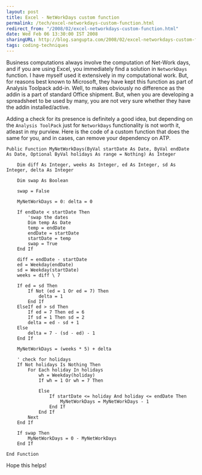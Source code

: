 ```yaml
---
layout: post
title: Excel - NetWorkDays custom function
permalink: /tech/excel-networkdays-custom-function.html
redirect_from: "/2008/02/excel-networkdays-custom-function.html"
date: Wed Feb 06 13:30:00 IST 2008
sharingURL: http://blog.sangupta.com/2008/02/excel-networkdays-custom-function.html
tags: coding-techniques
---
```


Business computations always involve the computation of Net-Work days, and if 
you are using Excel, you immediately find a solution in `NetworkDays` function. 
I have myself used it extensively in my computational work. But, for reasons 
best known to Microsoft, they have kept this function as part of Analysis Toolpack 
add-in. Well, to makes obviously no difference as the addin is a part of standard 
Office shipment. But, when you are developing a spreadsheet to be used by many, 
you are not very sure whether they have the addin installed/active.

Adding a check for its presence is definitely a good idea, but depending on the 
`Analysis ToolPack` just for `NetworkDays` functionality is not worth it, atleast 
in my purview. Here is the code of a custom function that does the same for you, 
and in cases, can remove your dependency on ATP.

```vb.net
Public Function MyNetWorkDays(ByVal startDate As Date, ByVal endDate As Date, Optional ByVal holidays As range = Nothing) As Integer
	
	Dim diff As Integer, weeks As Integer, ed As Integer, sd As Integer, delta As Integer
	
	Dim swap As Boolean
	
	swap = False
	
	MyNetWorkDays = 0: delta = 0
	 
	If endDate < startDate Then
		'swap the dates
		Dim temp As Date
		temp = endDate
		endDate = startDate
		startDate = temp
		swap = True
	End If
	 
	diff = endDate - startDate
	ed = Weekday(endDate)
	sd = Weekday(startDate)
	weeks = diff \ 7
	 
	If ed = sd Then
		If Not (ed = 1 Or ed = 7) Then
			delta = 1
		End If
	ElseIf ed > sd Then
		If ed = 7 Then ed = 6
		If sd = 1 Then sd = 2
		delta = ed - sd + 1
	Else
		delta = 7 - (sd - ed) - 1
	End If
	
	MyNetWorkDays = (weeks * 5) + delta
	 
	' check for holidays
	If Not holidays Is Nothing Then
		For Each holiday In holidays
			wh = Weekday(holiday)
			If wh = 1 Or wh = 7 Then
	 
			Else
				If startDate <= holiday And holiday <= endDate Then
					MyNetWorkDays = MyNetWorkDays - 1
				End If
			End If
		Next
	End If
	 
	If swap Then
		MyNetWorkDays = 0 - MyNetWorkDays
	End If
	
End Function
```

Hope this helps!
